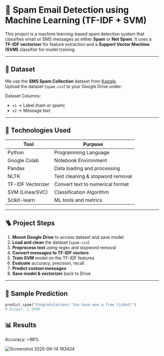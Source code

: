 # 📧 Spam Email Detection using Machine Learning (TF-IDF + SVM)

This project is a machine learning-based spam detection system that classifies email or SMS messages as either **Spam** or **Not Spam**. It uses a **TF-IDF vectorizer** for feature extraction and a **Support Vector Machine (SVM)** classifier for model training.

---

## 📁 Dataset

We use the **SMS Spam Collection** dataset from [Kaggle](https://www.kaggle.com/datasets/uciml/sms-spam-collection-dataset).  
Upload the dataset (`spam.csv`) to your Google Drive under:


Dataset Columns:
- `v1` → Label (ham or spam)
- `v2` → Message text

---

## 🧠 Technologies Used

| Tool              | Purpose                         |
|-------------------|----------------------------------|
| Python            | Programming Language             |
| Google Colab      | Notebook Environment             |
| Pandas            | Data loading and processing      |
| NLTK              | Text cleaning & stopword removal |
| TF-IDF Vectorizer | Convert text to numerical format |
| SVM (LinearSVC)   | Classification Algorithm         |
| Scikit-learn      | ML tools and metrics             |

---

## 🪜 Project Steps

1. **Mount Google Drive** to access dataset and save model
2. **Load and clean** the dataset (`spam.csv`)
3. **Preprocess text** using regex and stopword removal
4. **Convert messages to TF-IDF vectors**
5. **Train SVM** model on the TF-IDF features
6. **Evaluate** accuracy, precision, recall
7. **Predict custom messages**
8. **Save model & vectorizer** back to Drive

---

## 🧪 Sample Prediction

```python
predict_spam("Congratulations! You have won a free ticket!")
# Output: 🚫 SPAM
```

## 📊 Results
Accuracy: ~98%

![Screenshot 2025-06-14 183424](https://github.com/user-attachments/assets/a8241ad6-1d12-4b9b-b780-16f83e8b8a2c)

